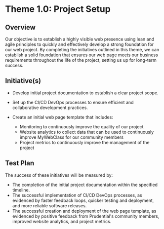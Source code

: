 # Theme 1.0: Project Setup

## Overview

Our objective is to establish a highly visible web presence using lean and agile principles to quickly and effectively develop a strong foundation for our web project. By completing the initiatives outlined in this theme, we can establish a solid foundation that ensures our web page meets our business requirements throughout the life of the project, setting us up for long-term success.

## Initiative(s)

- Develop initial project documentation to establish a clear project scope.

- Set up the CI/CD DevOps processes to ensure efficient and collaborative development practices.

- Create an initial web page template that includes:
  - Monitoring to continuously improve the quality of our project
  - Website analytics to collect data that can be used to continuously improve MyWebClass for our community members
  - Project metrics to continuously improve the management of the project

## Test Plan

The success of these initiatives will be measured by:

- The completion of the initial project documentation within the specified timeline.
- The successful implementation of CI/CD DevOps processes, as evidenced by faster feedback loops, quicker testing and deployment, and more reliable software releases.
- The successful creation and deployment of the web page template, as evidenced by positive feedback from Prudential's community members, improved website analytics, and project metrics.
